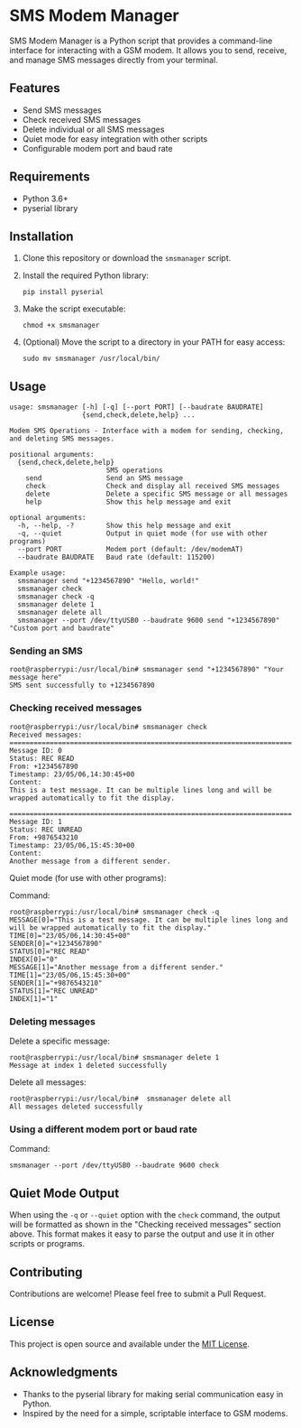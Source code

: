 # SMS Modem Manager

SMS Modem Manager is a Python script that provides a command-line interface for interacting with a GSM modem. It allows you to send, receive, and manage SMS messages directly from your terminal.

## Features

- Send SMS messages
- Check received SMS messages
- Delete individual or all SMS messages
- Quiet mode for easy integration with other scripts
- Configurable modem port and baud rate

## Requirements

- Python 3.6+
- pyserial library

## Installation

1. Clone this repository or download the `smsmanager` script.
2. Install the required Python library:

   ```
   pip install pyserial
   ```

3. Make the script executable:

   ```
   chmod +x smsmanager
   ```

4. (Optional) Move the script to a directory in your PATH for easy access:

   ```
   sudo mv smsmanager /usr/local/bin/
   ```

## Usage
```
usage: smsmanager [-h] [-q] [--port PORT] [--baudrate BAUDRATE]
                  {send,check,delete,help} ...

Modem SMS Operations - Interface with a modem for sending, checking, and deleting SMS messages.

positional arguments:
  {send,check,delete,help}
                        SMS operations
    send                Send an SMS message
    check               Check and display all received SMS messages
    delete              Delete a specific SMS message or all messages
    help                Show this help message and exit

optional arguments:
  -h, --help, -?        Show this help message and exit
  -q, --quiet           Output in quiet mode (for use with other programs)
  --port PORT           Modem port (default: /dev/modemAT)
  --baudrate BAUDRATE   Baud rate (default: 115200)

Example usage:
  smsmanager send "+1234567890" "Hello, world!"
  smsmanager check
  smsmanager check -q
  smsmanager delete 1
  smsmanager delete all
  smsmanager --port /dev/ttyUSB0 --baudrate 9600 send "+1234567890" "Custom port and baudrate"
```


### Sending an SMS


```
root@raspberrypi:/usr/local/bin# smsmanager send "+1234567890" "Your message here"
SMS sent successfully to +1234567890
```

### Checking received messages

```
root@raspberrypi:/usr/local/bin# smsmanager check
Received messages:
======================================================================
Message ID: 0
Status: REC READ
From: +1234567890
Timestamp: 23/05/06,14:30:45+00
Content:
This is a test message. It can be multiple lines long and will be
wrapped automatically to fit the display.

======================================================================
Message ID: 1
Status: REC UNREAD
From: +9876543210
Timestamp: 23/05/06,15:45:30+00
Content:
Another message from a different sender.

```

Quiet mode (for use with other programs):

Command:
```
root@raspberrypi:/usr/local/bin# smsmanager check -q
MESSAGE[0]="This is a test message. It can be multiple lines long and will be wrapped automatically to fit the display."
TIME[0]="23/05/06,14:30:45+00"
SENDER[0]="+1234567890"
STATUS[0]="REC READ"
INDEX[0]="0"
MESSAGE[1]="Another message from a different sender."
TIME[1]="23/05/06,15:45:30+00"
SENDER[1]="+9876543210"
STATUS[1]="REC UNREAD"
INDEX[1]="1"
```

### Deleting messages

Delete a specific message:


```
root@raspberrypi:/usr/local/bin# smsmanager delete 1
Message at index 1 deleted successfully
```

Delete all messages:

```
root@raspberrypi:/usr/local/bin#  smsmanager delete all
All messages deleted successfully
```

### Using a different modem port or baud rate

Command:
```
smsmanager --port /dev/ttyUSB0 --baudrate 9600 check
```

## Quiet Mode Output

When using the `-q` or `--quiet` option with the `check` command, the output will be formatted as shown in the "Checking received messages" section above. This format makes it easy to parse the output and use it in other scripts or programs.

## Contributing

Contributions are welcome! Please feel free to submit a Pull Request.

## License

This project is open source and available under the [MIT License](LICENSE).

## Acknowledgments

- Thanks to the pyserial library for making serial communication easy in Python.
- Inspired by the need for a simple, scriptable interface to GSM modems.
